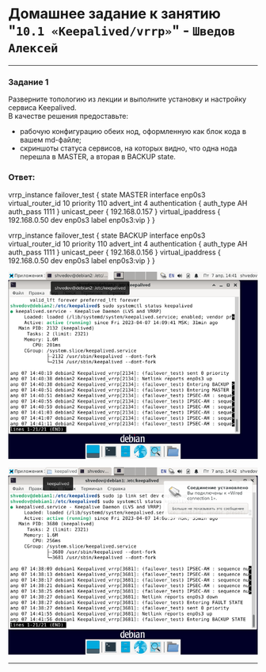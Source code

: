 # Домашнее задание к занятию "`10.1 «Keepalived/vrrp»`" - `Шведов Алексей`

---

### Задание 1

Разверните топологию из лекции и выполните установку и настройку сервиса Keepalived.  
В качестве решения предоставьте:  
- рабочую конфигурацию обеих нод, оформленную как блок кода в вашем md-файле;  
- скриншоты статуса сервисов, на которых видно, что одна нода перешла в MASTER, а вторая в BACKUP state.

### Ответ:

vrrp_instance failover_test {
state MASTER
interface enp0s3
virtual_router_id 10
priority 110
advert_int 4
authentication {
auth_type AH
auth_pass 1111
}
unicast_peer {
192.168.0.157
}
    virtual_ipaddress {
    192.168.0.50 dev enp0s3 label enp0s3:vip
}
}

vrrp_instance failover_test {
state BACKUP
interface enp0s3
virtual_router_id 10
priority 110
advert_int 4
authentication {
auth_type AH
auth_pass 1111
}
unicast_peer {
192.168.0.156
}
    virtual_ipaddress {
    192.168.0.50 dev enp0s3 label enp0s3:vip
}
}

![scrin1](https://github.com/aleksey-shv/netology-homework/blob/main/my_img/10-01_1.png)

![scrin2](https://github.com/aleksey-shv/netology-homework/blob/main/my_img/10-01_2.png)

---
